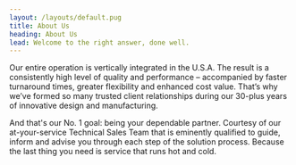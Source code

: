 ```yaml
---
layout: /layouts/default.pug
title: About Us
heading: About Us
lead: Welcome to the right answer, done well.
---
```

Our entire operation is vertically integrated in the U.S.A. The result is a consistently high level of quality and performance – accompanied by faster turnaround times, greater flexibility and enhanced cost value. That’s why we’ve formed so many trusted client relationships during our 30-plus years of innovative design and manufacturing.

And that's our No. 1 goal: being your dependable partner. Courtesy of our at-your-service Technical Sales Team that is eminently qualified to guide, inform and advise you through each step of the solution process. Because the last thing you need is service that runs hot and cold.
